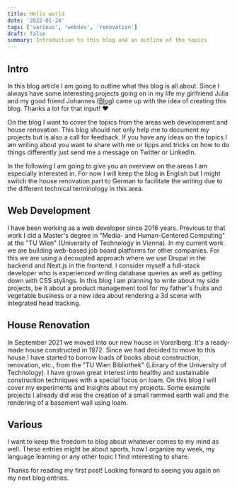 ```yaml
---
title: Hello world
date: '2022-01-24'
tags: ['various', 'webdev', 'renovation']
draft: false
summary: Introduction to this blog and an outline of the topics
---
```


## Intro

In this blog article I am going to outline what this blog is all about. Since I always have some interesting projects going on in my life my girlfriend Julia and my good friend Johannes ([Blog](https://typeshare.co/27leaves)) came up with the idea of creating this blog. Thanks a lot for that input! ❤️

On the blog I want to cover the topics from the areas web development and house renovation. This blog should not only help me to document my projects but is also a call for feedback. If you have any ideas on the topics I am writing about you want to share with me or tipps and tricks on how to do things differently just send me a message on Twitter or LinkedIn.

In the following I am going to give you an overview on the areas I am especially interested in. For now I will keep the blog in English but I might switch the house renovation part to German to facilitate the writing due to the different technical terminology in this area.

## Web Development

I have been working as a web developer since 2016 years. Previous to that work I did a Master's degree in "Media- and Human-Centered Computing" at the "TU Wien" (University of Technology in Vienna). In my current work we are building web-based job board platforms for other companies. For this we are using a decoupled approach where we use Drupal in the backend and Next.js in the frontend. I consider myself a full-stack developer who is experienced writing database queries as well as getting down with CSS stylings. In this blog I am planning to write about my side projects, be it about a product management tool for my father's fruits and vegetable business or a new idea about rendering a 3d scene with integrated head tracking.

## House Renovation

In September 2021 we moved into our new house in Vorarlberg. It's a ready-made house constructed in 1972. Since we had decided to move to this house I have started to borrow loads of books about construction, renovation, etc., from the "TU Wien Bibliothek" (Library of the University of Technology). I have grown great interest into healthy and sustainable construction techniques with a special focus on loam. On this blog I will cover my experiments and insights about my projects. Some example projects I already did was the creation of a small rammed earth wall and the rendering of a basement wall using loam.

## Various

I want to keep the freedom to blog about whatever comes to my mind as well. These entries might be about sports, how I organize my week, my language learning or any other topic I find interesting to share.

Thanks for reading my first post! Looking forward to seeing you again on my next blog entries.
